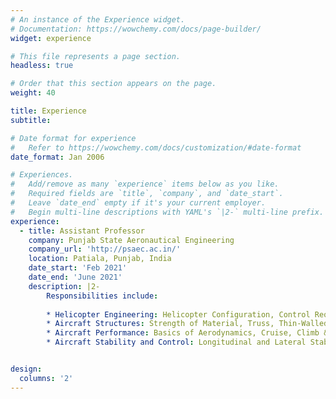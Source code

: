 ```yaml
---
# An instance of the Experience widget.
# Documentation: https://wowchemy.com/docs/page-builder/
widget: experience

# This file represents a page section.
headless: true

# Order that this section appears on the page.
weight: 40

title: Experience
subtitle:

# Date format for experience
#   Refer to https://wowchemy.com/docs/customization/#date-format
date_format: Jan 2006

# Experiences.
#   Add/remove as many `experience` items below as you like.
#   Required fields are `title`, `company`, and `date_start`.
#   Leave `date_end` empty if it's your current employer.
#   Begin multi-line descriptions with YAML's `|2-` multi-line prefix.
experience:
  - title: Assistant Professor
    company: Punjab State Aeronautical Engineering
    company_url: 'http://psaec.ac.in/'
    location: Patiala, Punjab, India
    date_start: 'Feb 2021'
    date_end: 'June 2021'
    description: |2-
        Responsibilities include:
        
        * Helicopter Engineering: Helicopter Configuration, Control Requirements, Momentum Theory, Blade Element Theory, Auto-rotation, Vertical Flight, Forward Flight, Introduction to Navigation Guidance and Control for Intelligent Fight. [Lectures Videos](https://docs.google.com/spreadsheets/d/1AEPxIMOgEb1ugyfhm1m2em8rf6vkH-aT/edit##gid=1887361301)
        * Aircraft Structures: Strength of Material, Truss, Thin-Walled Structures. [Lectures Videos](https://docs.google.com/spreadsheets/d/1ZY95AMYS4pkHM7tr8uFe5Uq-Hl_-s4fF/edit#gid=1196452268)
        * Aircraft Performance: Basics of Aerodynamics, Cruise, Climb & glide flight performance, Range & Endurance, Landing & Take-off Performance. [Lectures Videos](https://docs.google.com/spreadsheets/d/1GF9zuYyKVXGzaKoV5Wqrcd9PTtAVyR0F/edit##gid=1458694770)
        * Aircraft Stability and Control: Longitudinal and Lateral Stability and Control, Dynamic Stability: Euler angles, Equations of motion, Longitudinal and Lateral-directional modes. [Lectures Videos](https://docs.google.com/spreadsheets/d/1uGu29oBwKBpaWH42YdNj9bxoFhZ3Qj9V/edit##gid=287325547)


design:
  columns: '2'
---
```

